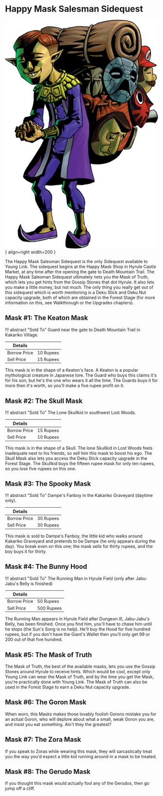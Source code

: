 # Happy Mask Salesman Sidequest

![Happy Mask Salesman](/images/happy_mask.png){ align=right width=200 }

The Happy Mask Salesman Sidequest is the only Sidequest available to Young Link. The sidequest begins at the Happy Mask Shop in Hyrule Castle Market, at any time after the opening the gate to Death Mountain Trail. The Happy Mask Salesman Sidequest ultimately nets you the Mask of Truth, which lets you get hints from the Gossip Stones that dot Hyrule. It also lets you make a little money, but not much. The only thing you really get out of this sidequest which is worth mentioning is a Deku Stick and Deku Nut capacity upgrade, both of which are obtained in the Forest Stage (for more information on this, see Walkthrough or the Upgrades chapters).

## Mask #1: The Keaton Mask

!!! abstract "Sold To"
    Guard near the gate to Death Mountain Trail in Kakariko Village.

| Details      |           |
|--------------|-----------|
| Borrow Price | 10 Rupees |
| Sell Price   | 15 Rupees |

This mask is in the shape of a Keaton's face. A Keaton is a popular mythological creature in Japanese lore. The Guard who buys this claims it's for his son, but he's the one who wears it all the time. The Guards buys it for more then it's worth, so you'll make a five rupee profit on it.

## Mask #2: The Skull Mask

!!! abstract "Sold To"
    The Lone Skullkid in southwest Lost Woods.

| Details      |           |
|--------------|-----------|
| Borrow Price | 15 Rupees |
| Sell Price   | 10 Rupees |

This mask is in the shape of a Skull. The lone Skullkid in Lost Woods feels inadequate next to his friends, so sell him this mask to boost his ego. The Skull Mask also lets you access the Deku Stick capacity upgrade in the Forest Stage. The Skullkid buys the fifteen rupee mask for only ten rupees, so you lose five rupees on this one.

## Mask #3: The Spooky Mask

!!! abstract "Sold To"
    Dampe's Fanboy in the Kakariko Graveyard (daytime only).

| Details      |           |
|--------------|-----------|
| Borrow Price | 30 Rupees |
| Sell Price   | 30 Rupees |

This mask is sold to Dampe's Fanboy, the little kid who walks around Kakariko Graveyard and pretends to be Dampe (he only appears during the day). You break even on this one; the mask sells for thirty rupees, and the boy buys it for thirty.

## Mask #4: The Bunny Hood

!!! abstract "Sold To"
    The Running Man in Hyrule Field (only after Jabu-Jabu's Belly is finished)

| Details      |            |
|--------------|------------|
| Borrow Price | 50 Rupees  |
| Sell Price   | 500 Rupees |

The Running Man appears in Hyrule Field after Dungeon III, Jabu-Jabu's Belly, has been finished. Once you find him, you'll have to chase him until he stops (the Sun's Song is no help). He'll buy the Hood for five hundred rupees, but if you don't have the Giant's Wallet then you'll only get 99 or 200 out of that five hundred.

## Mask #5: The Mask of Truth

The Mask of Truth, the best of the available masks, lets you use the Gossip Stones around Hyrule to receive hints. Which would be cool, except only Young Link can wear the Mask of Truth, and by the time you get the Mask, you're practically done with Young Link. The Mask of Truth can also be used in the Forest Stage to earn a Deku Nut capacity upgrade.

## Mask #6: The Goron Mask

When worn, this Masks makes those lovably foolish Gorons mistake you for an actual Goron, who will deplore about what a small, weak Goron you are, and insist you eat something. Ain't they the greatest?

## Mask #7: The Zora Mask

If you speak to Zoras while wearing this mask, they will sarcastically treat you the way you'd expect a little kid running around in a mask to be treated.

## Mask #8: The Gerudo Mask

If you thought this mask would actually fool any of the Gerudos, then go jump off a cliff.
